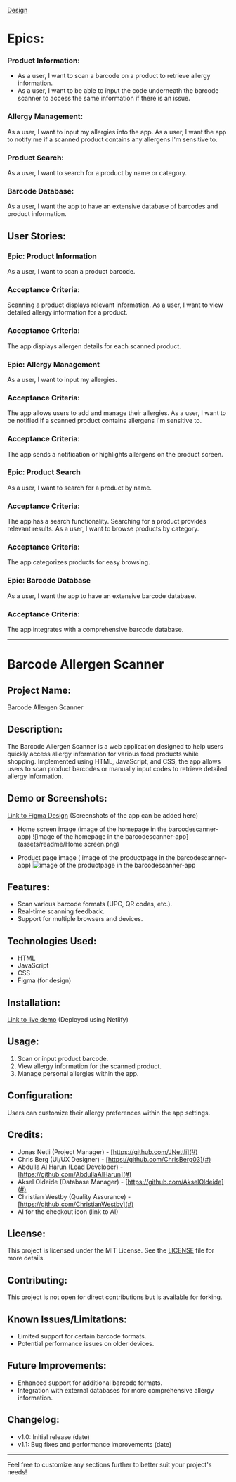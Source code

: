 [Design](https://www.figma.com/file/RB02EE4zorj5LwuhkXogdW/Allergy-App?type=design&node-id=0%3A1&mode=design&t=ltocGRlCOggKFK5C-1)
# Epics:
### Product Information:
* As a user, I want to scan a barcode on a product to retrieve allergy information.
* As a user, I want to be able to input the code underneath the barcode scanner to access the same information if there is an issue.
### Allergy Management:
As a user, I want to input my allergies into the app.
As a user, I want the app to notify me if a scanned product contains any allergens I'm sensitive to.
### Product Search:
As a user, I want to search for a product by name or category.
### Barcode Database:
As a user, I want the app to have an extensive database of barcodes and product information.
## User Stories:
### Epic: Product Information
As a user, I want to scan a product barcode.
### Acceptance Criteria:
Scanning a product displays relevant information.
As a user, I want to view detailed allergy information for a product.
### Acceptance Criteria:
The app displays allergen details for each scanned product.
### Epic: Allergy Management
As a user, I want to input my allergies.
### Acceptance Criteria:
The app allows users to add and manage their allergies.
As a user, I want to be notified if a scanned product contains allergens I'm sensitive to.
### Acceptance Criteria:
The app sends a notification or highlights allergens on the product screen.
### Epic: Product Search
As a user, I want to search for a product by name.
### Acceptance Criteria:
The app has a search functionality.
Searching for a product provides relevant results.
As a user, I want to browse products by category.
### Acceptance Criteria:
The app categorizes products for easy browsing.
### Epic: Barcode Database
As a user, I want the app to have an extensive barcode database.
### Acceptance Criteria:
The app integrates with a comprehensive barcode database.


---

# Barcode Allergen Scanner

## Project Name:
Barcode Allergen Scanner

## Description:
The Barcode Allergen Scanner is a web application designed to help users quickly access allergy information for various food products while shopping. Implemented using HTML, JavaScript, and CSS, the app allows users to scan product barcodes or manually input codes to retrieve detailed allergy information.

## Demo or Screenshots:
[Link to Figma Design](https://www.figma.com/file/RB02EE4zorj5LwuhkXogdW/Allergy-App?type=design&node-id=0%3A1&mode=design&t=ltocGRlCOggKFK5C-1)
(Screenshots of the app can be added here)
- Home screen image (image of the homepage in the barcodescanner-app)
  ![image of the homepage in the barcodescanner-app](assets/readme/Home screen.png)

- Product page image ( image of the productpage in the barcodescanner-app)
  ![image of the productpage in the barcodescanner-app](assets/readme/Product.png)

## Features:
- Scan various barcode formats (UPC, QR codes, etc.).
- Real-time scanning feedback.
- Support for multiple browsers and devices.

## Technologies Used:
- HTML
- JavaScript
- CSS
- Figma (for design)

## Installation:
[Link to live demo](#) (Deployed using Netlify)

## Usage:
1. Scan or input product barcode.
2. View allergy information for the scanned product.
3. Manage personal allergies within the app.

## Configuration:
Users can customize their allergy preferences within the app settings.

## Credits:
- Jonas Netli (Project Manager) - [https://github.com/JNettli](#)
- Chris Berg (UI/UX Designer) - [https://github.com/ChrisBerg03](#)
- Abdulla Al Harun (Lead Developer) - [https://github.com/AbdullaAlHarun](#)
- Aksel Oldeide (Database Manager) - [https://github.com/AkselOldeide](#)
- Christian Westby (Quality Assurance) - [https://github.com/ChristianWestby](#)
- AI for the checkout icon (link to AI)

## License:
This project is licensed under the MIT License. See the [LICENSE](LICENSE) file for more details.

## Contributing:
This project is not open for direct contributions but is available for forking.

## Known Issues/Limitations:
- Limited support for certain barcode formats.
- Potential performance issues on older devices.

## Future Improvements:
- Enhanced support for additional barcode formats.
- Integration with external databases for more comprehensive allergy information.

## Changelog:
- v1.0: Initial release (date)
- v1.1: Bug fixes and performance improvements (date)

---

Feel free to customize any sections further to better suit your project's needs!